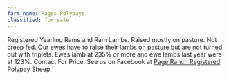 ```yaml
---
farm_name: Pages Polypays
classified: for_sale
---
```


Registered Yearling Rams and Ram Lambs. Raised mostly on pasture. Not creep fed. Our ewes have to raise their lambs on pasture but are not turned out with triplets. Ewes lamb at 235% or more and ewe lambs last year were at 123%. Contact For Price. See us on Facebook at [Page Ranch Registered Polypay Sheep](https://www.facebook.com/Page-Ranch-Registered-Polypay-Sheep-299785850150762/)
